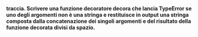 #### traccia. Scrivere una funzione decoratore **decora** che lancia TypeError se uno degli argomenti non è una stringa e restituisce in output una stringa composta dalla concatenazione dei singoli argomenti e del risultato della funzione decorata divisi da spazio.

